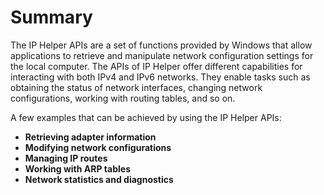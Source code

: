 # Summary

The IP Helper APIs are a set of functions provided by Windows that allow applications to retrieve and manipulate network configuration settings for the local computer. The APIs of IP Helper offer different capabilities for interacting with both IPv4 and IPv6 networks. They enable tasks such as obtaining the status of network interfaces, changing network configurations, working with routing tables, and so on.

A few examples that can be achieved by using the IP Helper APIs:

- **Retrieving adapter information**
- **Modifying network configurations**
- **Managing IP routes**
- **Working with ARP tables**
- **Network statistics and diagnostics**
